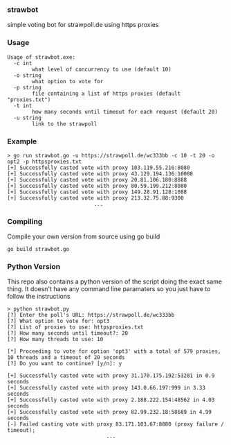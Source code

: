 ### strawbot
simple voting bot for strawpoll.de using https proxies
### Usage
```
Usage of strawbot.exe:
  -c int
        what level of concurrency to use (default 10)
  -o string
        what option to vote for
  -p string
        file containing a list of https proxies (default "proxies.txt")
  -t int
        how many seconds until timeout for each request (default 20)
  -u string
        link to the strawpoll
```
### Example
```
> go run strawbot.go -u https://strawpoll.de/wc333bb -c 10 -t 20 -o opt2 -p httpsproxies.txt
[+] Successfully casted vote with proxy 103.119.55.216:8080
[+] Successfully casted vote with proxy 43.129.194.136:10008
[+] Successfully casted vote with proxy 20.81.106.180:8888
[+] Successfully casted vote with proxy 80.59.199.212:8080
[+] Successfully casted vote with proxy 149.28.91.128:1088
[+] Successfully casted vote with proxy 213.32.75.88:9300
                            ...
```
### Compiling
Compile your own version from source using go build
```
go build strawbot.go
```
### Python Version
This repo also contains a python version of the script doing the exact same thing. It doesn't have any command line paramaters so you just have to follow the instructions
```
> python strawbot.py
[?] Enter the poll's URL: https://strawpoll.de/wc333bb
[?] What option to vote for: opt3
[?] List of proxies to use: httpsproxies.txt
[?] How many seconds until timeout?: 20
[?] How many threads to use: 10

[*] Proceeding to vote for option 'opt3' with a total of 579 proxies, 10 threads and a timeout of 20 seconds
[?] Do you want to continue? [y/n]: y

[+] Successfully casted vote with proxy 31.170.175.192:53281 in 0.9 seconds
[+] Successfully casted vote with proxy 143.0.66.197:999 in 3.33 seconds
[+] Successfully casted vote with proxy 2.188.222.154:48562 in 4.03 seconds
[+] Successfully casted vote with proxy 82.99.232.18:58689 in 4.99 seconds
[-] Failed casting vote with proxy 83.171.103.67:8080 (proxy failure / timeout);
                                ...
```

